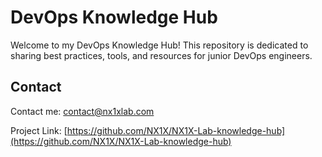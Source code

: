 # DevOps Knowledge Hub

Welcome to my DevOps Knowledge Hub! This repository is dedicated to sharing best practices, tools, and resources for junior DevOps engineers.

## Contact

Contact me: [contact@nx1xlab.com](mailto:contact@nx1xlab.com)

Project Link: [https://github.com/NX1X/NX1X-Lab-knowledge-hub](https://github.com/NX1X/NX1X-Lab-knowledge-hub)
